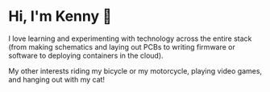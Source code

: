 # Hi, I'm Kenny 👋

I love learning and experimenting with technology across the entire stack (from
making schematics and laying out PCBs to writing firmware or software to 
deploying containers in the cloud).

My other interests riding my bicycle or my motorcycle, playing video games, and
hanging out with my cat!

<!--
**hkennyv/hkennyv** is a ✨ _special_ ✨ repository because its `README.md` (this file) appears on your GitHub profile.

Here are some ideas to get you started:

- 🔭 I’m currently working on ...
- 🌱 I’m currently learning ...
- 👯 I’m looking to collaborate on ...
- 🤔 I’m looking for help with ...
- 💬 Ask me about ...
- 📫 How to reach me: ...
- 😄 Pronouns: ...
- ⚡ Fun fact: ...
-->
